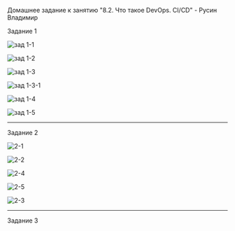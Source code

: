 Домашнее задание к занятию "8.2. Что такое DevOps. СI/СD" - Русин Владимир

Задание 1

![зад 1-1](https://user-images.githubusercontent.com/121317840/213278909-fdc39140-63a5-4fd2-b1e0-c1dce930546a.PNG)

![зад 1-2](https://user-images.githubusercontent.com/121317840/213279253-7526d75c-38e1-462c-912f-b29737d79a70.PNG)

![зад 1-3](https://user-images.githubusercontent.com/121317840/213279273-549bb27b-5616-41ed-96c1-0e566ce9f250.PNG)

![зад 1-3-1](https://user-images.githubusercontent.com/121317840/213279287-29813318-6bbf-49dc-877d-3565daa8b2b5.PNG)

![зад 1-4](https://user-images.githubusercontent.com/121317840/213279304-1d4a715e-ff99-43ac-9da8-d03d2ee5b6a7.PNG)

![зад 1-5](https://user-images.githubusercontent.com/121317840/213279317-9f46af97-a940-497f-9907-b62adc45584c.PNG)



---

Задание 2

![2-1](https://user-images.githubusercontent.com/121317840/213285098-12b64fdf-1c11-4737-8396-1993ba1beef9.PNG)

![2-2](https://user-images.githubusercontent.com/121317840/213285113-4251e7bf-f30c-4a0a-9ef1-04e97fd05c37.PNG)

![2-4](https://user-images.githubusercontent.com/121317840/213285702-6cbf6285-d777-4a32-8127-d719c628e362.PNG)

![2-5](https://user-images.githubusercontent.com/121317840/213285733-619a588a-0a6f-417f-bc7d-8a57682418c2.PNG)

![2-3](https://user-images.githubusercontent.com/121317840/213285126-598044cb-466f-404e-9b26-b6e53c883af3.PNG)

---

Задание 3
